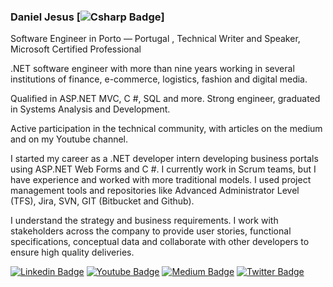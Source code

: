 ### Daniel Jesus [![Csharp Badge](https://img.shields.io/badge/c%20sharp-%23239120.svg?&style=for-the-badge&logo=c%20sharp&logoColor=white)]
Software Engineer in Porto — Portugal , Technical Writer and Speaker, Microsoft Certified Professional





.NET software engineer with more than nine years working in several institutions of finance, e-commerce, logistics, fashion and digital media.

Qualified in ASP.NET MVC, C #, SQL and more. Strong engineer, graduated in Systems Analysis and Development.

Active participation in the technical community, with articles on the medium and on my Youtube channel.

I started my career as a .NET developer intern developing business portals using ASP.NET Web Forms and C #. I currently work in Scrum teams, but I have experience and worked with more traditional models. I used project management tools and repositories like Advanced Administrator Level (TFS), Jira, SVN, GIT (Bitbucket and Github).

I understand the strategy and business requirements. I work with stakeholders across the company to provide user stories, functional specifications, conceptual data and collaborate with other developers to ensure high quality deliveries.


[![Linkedin Badge](https://img.shields.io/badge/linkedin-%230077B5.svg?&style=for-the-badge&logo=linkedin&logoColor=white)](https://www.linkedin.com/in/djesusnet/)
[![Youtube Badge](https://img.shields.io/badge/youtube-%23FF0000.svg?&style=for-the-badge&logo=youtube&logoColor=white)](https://www.youtube.com/danieljesusdotnet)
[![Medium Badge](https://img.shields.io/badge/medium-%2312100E.svg?&style=for-the-badge&logo=medium&logoColor=white)](https://medium.com/@djesusnet/)
[![Twitter Badge](https://img.shields.io/badge/twitter-%231DA1F2.svg?&style=for-the-badge&logo=twitter&logoColor=white)](https://twitter.com/djesusnet)


